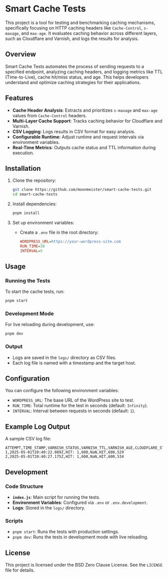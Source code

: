 # Smart Cache Tests

This project is a tool for testing and benchmarking caching mechanisms, specifically focusing on HTTP caching headers like `Cache-Control`, `s-maxage`, and `max-age`. It evaluates caching behavior across different layers, such as Cloudflare and Varnish, and logs the results for analysis.

## Overview

Smart Cache Tests automates the process of sending requests to a specified endpoint, analyzing caching headers, and logging metrics like TTL (Time-to-Live), cache hit/miss status, and age. This helps developers understand and optimize caching strategies for their applications.

## Features

- **Cache Header Analysis**: Extracts and prioritizes `s-maxage` and `max-age` values from `Cache-Control` headers.
- **Multi-Layer Cache Support**: Tracks caching behavior for Cloudflare and Varnish.
- **CSV Logging**: Logs results in CSV format for easy analysis.
- **Configurable Runtime**: Adjust runtime and request intervals via environment variables.
- **Real-Time Metrics**: Outputs cache status and TTL information during execution.

## Installation

1. Clone the repository:

   ```bash
   git clone https://github.com/moonmeister/smart-cache-tests.git
   cd smart-cache-tests
   ```

2. Install dependencies:

   ```bash
   pnpm install
   ```

3. Set up environment variables:
   - Create a `.env` file in the root directory:
     ```ini
     WORDPRESS_URL=https://your-wordpress-site.com
     RUN_TIME=30
     INTERVAL=5
     ```

## Usage

### Running the Tests

To start the cache tests, run:

```bash
pnpm start
```

### Development Mode

For live reloading during development, use:

```bash
pnpm dev
```

### Output

- Logs are saved in the `logs/` directory as CSV files.
- Each log file is named with a timestamp and the target host.

## Configuration

You can configure the following environment variables:

- `WORDPRESS_URL`: The base URL of the WordPress site to test.
- `RUN_TIME`: Total runtime for the test in seconds (default: `Infinity`).
- `INTERVAL`: Interval between requests in seconds (default: `1`).

## Example Log Output

A sample CSV log file:

```csv
ATTEMPT,TIME_STAMP,VARNISH_STATUS,VARNISH_TTL,VARNISH_AGE,CLOUDFLARE_STATUS,CLOUDFLARE_TTL,CLOUDFLARE_AGE
1,2025-05-01T20:40:22.089Z,HIT: 1,600,NaN,HIT,600,529
2,2025-05-01T20:40:27.175Z,HIT: 1,600,NaN,HIT,600,534
```

## Development

### Code Structure

- **`index.js`**: Main script for running the tests.
- **Environment Variables**: Configured via `.env` or `.env.development`.
- **Logs**: Stored in the `logs/` directory.

### Scripts

- `pnpm start`: Runs the tests with production settings.
- `pnpm dev`: Runs the tests in development mode with live reloading.

## License

This project is licensed under the BSD Zero Clause License. See the `LICENSE` file for details.
